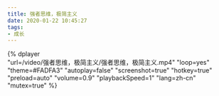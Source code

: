 ```yaml
---
title: 强者思维，极简主义
date: 2020-01-22 10:45:27
tags:
- 成长
---
```


{%
    dplayer     
    "url=/video/强者思维，极简主义/强者思维，极简主义.mp4"
    "loop=yes"
    "theme=#FADFA3"
    "autoplay=false"
    "screenshot=true"
    "hotkey=true"
    "preload=auto"
    "volume=0.9"
    "playbackSpeed=1"
    "lang=zh-cn"
    "mutex=true"
%}